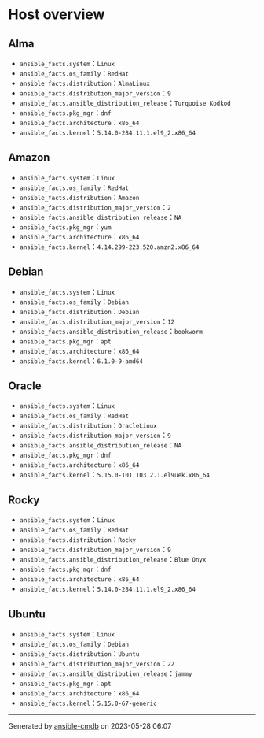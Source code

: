 Host overview
===================

Alma
-------------------

* `ansible_facts.system`：`Linux`
* `ansible_facts.os_family`：`RedHat`
* `ansible_facts.distribution`：`AlmaLinux`
* `ansible_facts.distribution_major_version`：`9`
* `ansible_facts.ansible_distribution_release`：`Turquoise Kodkod`
* `ansible_facts.pkg_mgr`：`dnf`
* `ansible_facts.architecture`：`x86_64`
* `ansible_facts.kernel`：`5.14.0-284.11.1.el9_2.x86_64`

Amazon
-------------------

* `ansible_facts.system`：`Linux`
* `ansible_facts.os_family`：`RedHat`
* `ansible_facts.distribution`：`Amazon`
* `ansible_facts.distribution_major_version`：`2`
* `ansible_facts.ansible_distribution_release`：`NA`
* `ansible_facts.pkg_mgr`：`yum`
* `ansible_facts.architecture`：`x86_64`
* `ansible_facts.kernel`：`4.14.299-223.520.amzn2.x86_64`

Debian
-------------------

* `ansible_facts.system`：`Linux`
* `ansible_facts.os_family`：`Debian`
* `ansible_facts.distribution`：`Debian`
* `ansible_facts.distribution_major_version`：`12`
* `ansible_facts.ansible_distribution_release`：`bookworm`
* `ansible_facts.pkg_mgr`：`apt`
* `ansible_facts.architecture`：`x86_64`
* `ansible_facts.kernel`：`6.1.0-9-amd64`

Oracle
-------------------

* `ansible_facts.system`：`Linux`
* `ansible_facts.os_family`：`RedHat`
* `ansible_facts.distribution`：`OracleLinux`
* `ansible_facts.distribution_major_version`：`9`
* `ansible_facts.ansible_distribution_release`：`NA`
* `ansible_facts.pkg_mgr`：`dnf`
* `ansible_facts.architecture`：`x86_64`
* `ansible_facts.kernel`：`5.15.0-101.103.2.1.el9uek.x86_64`

Rocky
-------------------

* `ansible_facts.system`：`Linux`
* `ansible_facts.os_family`：`RedHat`
* `ansible_facts.distribution`：`Rocky`
* `ansible_facts.distribution_major_version`：`9`
* `ansible_facts.ansible_distribution_release`：`Blue Onyx`
* `ansible_facts.pkg_mgr`：`dnf`
* `ansible_facts.architecture`：`x86_64`
* `ansible_facts.kernel`：`5.14.0-284.11.1.el9_2.x86_64`

Ubuntu
-------------------

* `ansible_facts.system`：`Linux`
* `ansible_facts.os_family`：`Debian`
* `ansible_facts.distribution`：`Ubuntu`
* `ansible_facts.distribution_major_version`：`22`
* `ansible_facts.ansible_distribution_release`：`jammy`
* `ansible_facts.pkg_mgr`：`apt`
* `ansible_facts.architecture`：`x86_64`
* `ansible_facts.kernel`：`5.15.0-67-generic`

---------------

Generated by [ansible-cmdb](https://github.com/fboender/ansible-cmdb) on 2023-05-28 06:07
